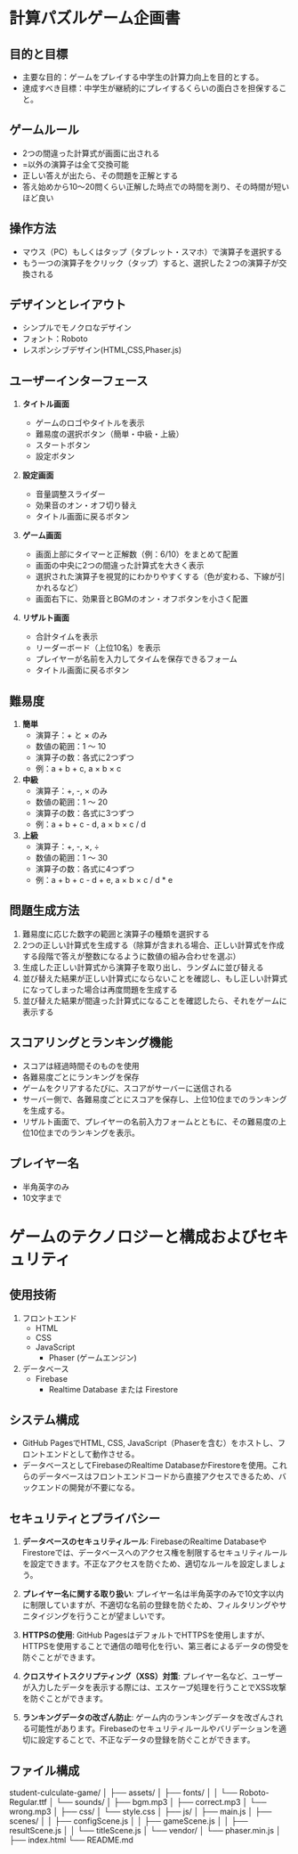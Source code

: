 # 計算パズルゲーム企画書

## 目的と目標
- 主要な目的：ゲームをプレイする中学生の計算力向上を目的とする。
- 達成すべき目標：中学生が継続的にプレイするくらいの面白さを担保すること。

## ゲームルール
- 2つの間違った計算式が画面に出される
- =以外の演算子は全て交換可能
- 正しい答えが出たら、その問題を正解とする
- 答え始めから10～20問くらい正解した時点での時間を測り、その時間が短いほど良い

## 操作方法
- マウス（PC）もしくはタップ（タブレット・スマホ）で演算子を選択する
- もう一つの演算子をクリック（タップ）すると、選択した２つの演算子が交換される

## デザインとレイアウト
- シンプルでモノクロなデザイン
- フォント：Roboto
- レスポンシブデザイン(HTML,CSS,Phaser.js)

## ユーザーインターフェース
1. **タイトル画面**
   - ゲームのロゴやタイトルを表示
   - 難易度の選択ボタン（簡単・中級・上級）
   - スタートボタン
   - 設定ボタン

2. **設定画面**
   - 音量調整スライダー
   - 効果音のオン・オフ切り替え
   - タイトル画面に戻るボタン

3. **ゲーム画面**
   - 画面上部にタイマーと正解数（例：6/10）をまとめて配置
   - 画面の中央に2つの間違った計算式を大きく表示
   - 選択された演算子を視覚的にわかりやすくする（色が変わる、下線が引かれるなど）
   - 画面右下に、効果音とBGMのオン・オフボタンを小さく配置

4. **リザルト画面**
   - 合計タイムを表示
   - リーダーボード（上位10名）を表示
   - プレイヤーが名前を入力してタイムを保存できるフォーム
   - タイトル画面に戻るボタン

## 難易度
1. **簡単**
   - 演算子：+ と × のみ
   - 数値の範囲：1 ～ 10
   - 演算子の数：各式に2つずつ
   - 例：a + b + c, a × b × c
2. **中級**
   - 演算子：+, -, × のみ
   - 数値の範囲：1 ～ 20
   - 演算子の数：各式に3つずつ
   - 例：a + b + c - d, a × b × c / d
3. **上級**
   - 演算子：+, -, ×, ÷
   - 数値の範囲：1 ～ 30
   - 演算子の数：各式に4つずつ
   - 例：a + b + c - d + e, a × b × c / d * e

## 問題生成方法
1. 難易度に応じた数字の範囲と演算子の種類を選択する
2. 2つの正しい計算式を生成する（除算が含まれる場合、正しい計算式を作成する段階で答えが整数になるように数値の組み合わせを選ぶ）
3. 生成した正しい計算式から演算子を取り出し、ランダムに並び替える
4. 並び替えた結果が正しい計算式にならないことを確認し、もし正しい計算式になってしまった場合は再度問題を生成する
5. 並び替えた結果が間違った計算式になることを確認したら、それをゲームに表示する

## スコアリングとランキング機能
- スコアは経過時間そのものを使用
- 各難易度ごとにランキングを保存
- ゲームをクリアするたびに、スコアがサーバーに送信される
- サーバー側で、各難易度ごとにスコアを保存し、上位10位までのランキングを生成する。
- リザルト画面で、プレイヤーの名前入力フォームとともに、その難易度の上位10位までのランキングを表示。

## プレイヤー名
- 半角英字のみ
- 10文字まで

# ゲームのテクノロジーと構成およびセキュリティ

## 使用技術
1. フロントエンド
   - HTML
   - CSS
   - JavaScript
     - Phaser (ゲームエンジン)
2. データベース
   - Firebase
     - Realtime Database または Firestore

## システム構成
- GitHub PagesでHTML, CSS, JavaScript（Phaserを含む）をホストし、フロントエンドとして動作させる。
- データベースとしてFirebaseのRealtime DatabaseかFirestoreを使用。これらのデータベースはフロントエンドコードから直接アクセスできるため、バックエンドの開発が不要になる。


## セキュリティとプライバシー

1. **データベースのセキュリティルール**: FirebaseのRealtime DatabaseやFirestoreでは、データベースへのアクセス権を制限するセキュリティルールを設定できます。不正なアクセスを防ぐため、適切なルールを設定しましょう。

2. **プレイヤー名に関する取り扱い**: プレイヤー名は半角英字のみで10文字以内に制限していますが、不適切な名前の登録を防ぐため、フィルタリングやサニタイジングを行うことが望ましいです。

3. **HTTPSの使用**: GitHub PagesはデフォルトでHTTPSを使用しますが、HTTPSを使用することで通信の暗号化を行い、第三者によるデータの傍受を防ぐことができます。

4. **クロスサイトスクリプティング（XSS）対策**: プレイヤー名など、ユーザーが入力したデータを表示する際には、エスケープ処理を行うことでXSS攻撃を防ぐことができます。

5. **ランキングデータの改ざん防止**: ゲーム内のランキングデータを改ざんされる可能性があります。Firebaseのセキュリティルールやバリデーションを適切に設定することで、不正なデータの登録を防ぐことができます。

## ファイル構成
student-culculate-game/
│
├── assets/
│   ├── fonts/
│   │   └── Roboto-Regular.ttf
│   └── sounds/
│       ├── bgm.mp3
│       ├── correct.mp3
│       └── wrong.mp3
│
├── css/
│   └── style.css
│
├── js/
│   ├── main.js
│   ├── scenes/
│   │   ├── configScene.js
│   │   ├── gameScene.js
│   │   ├── resultScene.js
│   │   └── titleScene.js
│   └── vendor/
│       └── phaser.min.js
│
├── index.html
└── README.md
